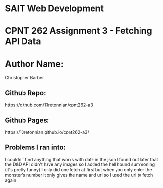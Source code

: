 # SAIT Web Development
# CPNT 262 Assignment 3 - Fetching API Data
# Author Name:
Christopher Barber

## Github Repo:
https://github.com/13retonnian/cpnt262-a3
## Github Pages:
https://13retonnian.github.io/cpnt262-a3/

## Problems I ran into:
I couldn't find anything that works with date in the json
I found out later that the D&D API didn't have any images so I added the hell hound summoning (it's pretty funny)
I only did one fetch at first but when you only enter the monster's number it only gives the name and url so I used the url to fetch again
